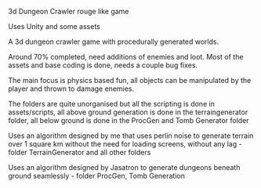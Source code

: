 3d Dungeon Crawler rouge like game

Uses Unity and some assets

A 3d dungeon crawler game with procedurally generated worlds.

Around 70% completed, need additions of enemies and loot. Most of the assets and base coding is done, needs a couple bug fixes.


The main focus is physics based fun, all objects can be manipulated by the player and thrown to damage enemies. 

The folders are quite unorganised but all the scripting is done in assets/scripts, all above ground generation is done in the terraingenerator folder, all below ground is done in the ProcGen and Tomb Generator folder


Uses an algorithm designed by me that uses perlin noise to generate terrain over 1 square km without the need for loading screens, without any lag - folder TerrainGenerator and all other folders

Uses an algorithm designed by Jasatron to generate dungeons beneath ground seamlessly - folder ProcGen, Tomb Generation

